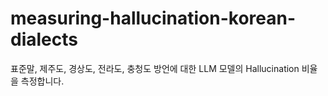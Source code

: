 # measuring-hallucination-korean-dialects
표준말, 제주도, 경상도, 전라도, 충청도 방언에 대한 LLM 모델의 Hallucination 비율을 측정합니다.
